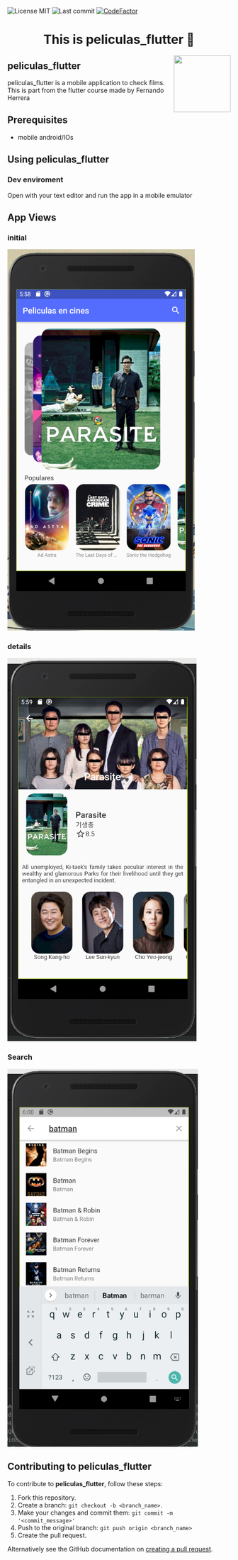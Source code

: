 <!-- start project-info -->
<!--
project_title: peliculas_flutter
github_project: https://github.com/Radega1993/peliculas_flutter
license: MIT
icon: img/logo.svg
homepage: https://www.radega.com
license-badge: True
lastcommit-badge: True
codefactor-badge: True
--->

<!-- end project-info -->

<!-- start badges -->

![License MIT](https://img.shields.io/badge/MIT-license-green)
![Last commit](https://img.shields.io/github/last-commit/Radega1993/peliculas_flutter)
[![CodeFactor](https://www.codefactor.io/repository/github/radega1993/peliculas_flutter/badge)](https://www.codefactor.io/repository/github/radega1993/peliculas_flutter)
<!-- end badges -->

<!-- start description -->
<h1 align="center">This is <span id="project_title">peliculas_flutter</span> 👋</h1>
<p>
<a href="https://www.radega.com" id="homepage" rel="nofollow">
<img align="right" height="128" id="icon" src="img/logo.svg" width="128"/>
</a>
</p>
<h2>peliculas_flutter</h2>
<p><span id="project_title">peliculas_flutter</span> is a mobile application to check films.
This is part from the flutter course made by Fernando Herrera
</p>


<!-- end description -->

<!-- start prerequisites -->
## Prerequisites

- mobile android/IOs

<!-- end prerequisites -->

<!-- start using -->
## Using <span id="project_title">peliculas_flutter</span>

### Dev enviroment

Open with your text editor and run the app in a mobile emulator

<!-- end using -->


## App Views

### initial
![initial](imgrepo/initial.png)

### details
![details](imgrepo/details.png)

### Search
![search](imgrepo/search.png)


<!-- start contributing -->
## Contributing to <span id="project_title">peliculas_flutter</span>

To contribute to **<span id="project_title">peliculas_flutter</span>**, follow these steps:

1. Fork this repository.
2. Create a branch: `git checkout -b <branch_name>`.
3. Make your changes and commit them: `git commit -m '<commit_message>'`
4. Push to the original branch: `git push origin <branch_name>`
5. Create the pull request.

Alternatively see the GitHub documentation on [creating a pull request](https://help.github.com/en/github/collaborating-with-issues-and-pull-requests/creating-a-pull-request).

<!-- end contributing -->
